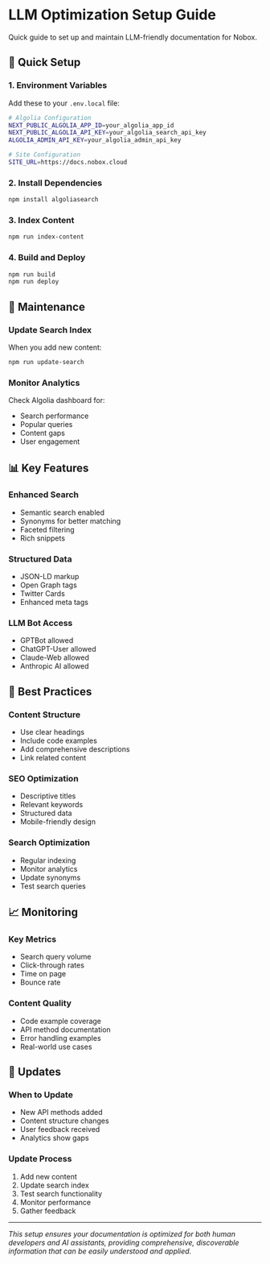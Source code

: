 # LLM Optimization Setup Guide

Quick guide to set up and maintain LLM-friendly documentation for Nobox.

## 🚀 Quick Setup

### 1. Environment Variables

Add these to your `.env.local` file:

```bash
# Algolia Configuration
NEXT_PUBLIC_ALGOLIA_APP_ID=your_algolia_app_id
NEXT_PUBLIC_ALGOLIA_API_KEY=your_algolia_search_api_key
ALGOLIA_ADMIN_API_KEY=your_algolia_admin_api_key

# Site Configuration
SITE_URL=https://docs.nobox.cloud
```

### 2. Install Dependencies

```bash
npm install algoliasearch
```

### 3. Index Content

```bash
npm run index-content
```

### 4. Build and Deploy

```bash
npm run build
npm run deploy
```

## 🔧 Maintenance

### Update Search Index

When you add new content:

```bash
npm run update-search
```

### Monitor Analytics

Check Algolia dashboard for:
- Search performance
- Popular queries
- Content gaps
- User engagement

## 📊 Key Features

### Enhanced Search
- Semantic search enabled
- Synonyms for better matching
- Faceted filtering
- Rich snippets

### Structured Data
- JSON-LD markup
- Open Graph tags
- Twitter Cards
- Enhanced meta tags

### LLM Bot Access
- GPTBot allowed
- ChatGPT-User allowed
- Claude-Web allowed
- Anthropic AI allowed

## 🎯 Best Practices

### Content Structure
- Use clear headings
- Include code examples
- Add comprehensive descriptions
- Link related content

### SEO Optimization
- Descriptive titles
- Relevant keywords
- Structured data
- Mobile-friendly design

### Search Optimization
- Regular indexing
- Monitor analytics
- Update synonyms
- Test search queries

## 📈 Monitoring

### Key Metrics
- Search query volume
- Click-through rates
- Time on page
- Bounce rate

### Content Quality
- Code example coverage
- API method documentation
- Error handling examples
- Real-world use cases

## 🔄 Updates

### When to Update
- New API methods added
- Content structure changes
- User feedback received
- Analytics show gaps

### Update Process
1. Add new content
2. Update search index
3. Test search functionality
4. Monitor performance
5. Gather feedback

---

*This setup ensures your documentation is optimized for both human developers and AI assistants, providing comprehensive, discoverable information that can be easily understood and applied.* 
